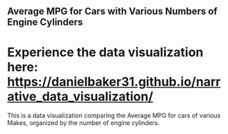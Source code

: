 ## Average MPG for Cars with Various Numbers of Engine Cylinders
# Experience the data visualization here: https://danielbaker31.github.io/narrative_data_visualization/
This is a data visualization comparing the Average MPG for cars of various Makes, organized by the number of engine cylinders. 
